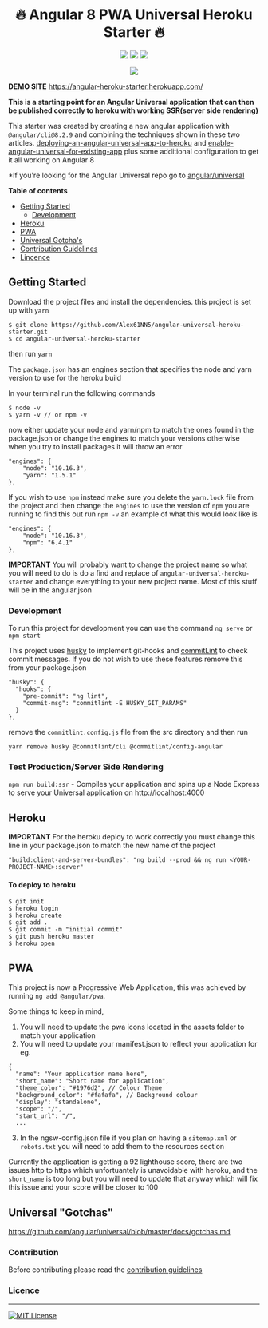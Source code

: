 <h1 align="center">🔥 Angular 8 PWA Universal Heroku Starter 🔥</h1>
<p align="center">
  <img src="https://img.shields.io/badge/Angular-8.2.9-red.svg" />
  <img src="https://img.shields.io/github/contributors/Alex61NN5/angular-universal-pwa-heroku-starter.svg" />
  <a href="https://twitter.com/alexginns">
    <img src="https://img.shields.io/twitter/follow/alexginns.svg?style=social"/>
  </a>
</p>
<p align="center">
  <img src="https://user-images.githubusercontent.com/20350641/48462006-7ab8c500-e82a-11e8-8f0a-cedf39303957.png" />
</p>

**DEMO SITE**
https://angular-heroku-starter.herokuapp.com/

**This is a starting point for an Angular Universal application that can then be published correctly to heroku with working SSR(server side rendering)**

This starter was created by creating a new angular application with `@angular/cli@8.2.9` and combining the techniques shown in these two articles. [deploying-an-angular-universal-app-to-heroku](https://medium.com/augie-gardner/deploying-an-angular-universal-app-to-heroku-eca2b7966947) and [enable-angular-universal-for-existing-app](https://medium.com/@mafshin/enable-angular-universal-for-existing-app-3a17694b9177) plus some additional configuration to get it all working on Angular 8

*If you're looking for the Angular Universal repo go to [angular/universal](https://github.com/angular/universal)

**Table of contents**
* [Getting Started](https://github.com/Alex61NN5/angular-universal-heroku-starter#getting-started)
  * [Development](https://github.com/Alex61NN5/angular-universal-heroku-starter#getting-started)
* [Heroku](https://github.com/Alex61NN5/angular-universal-heroku-starter#getting-started)
* [PWA](https://github.com/Alex61NN5/angular-universal-heroku-starter#getting-started)
* [Universal Gotcha's](https://github.com/Alex61NN5/angular-universal-heroku-starter#universal-gotchas)
* [Contribution Guidelines](https://github.com/Alex61NN5/angular-universal-heroku-starter/blob/master/CONTRIBUTING.md)
* [Lincence](https://github.com/Alex61NN5/angular-universal-heroku-starter/blob/master/LICENSE)

## Getting Started

Download the project files and install the dependencies. this project is set up with `yarn`

```
$ git clone https://github.com/Alex61NN5/angular-universal-heroku-starter.git
$ cd angular-universal-heroku-starter
```
then run `yarn`

The `package.json` has an engines section that specifies the node and yarn version to use for the heroku build

In your terminal run the following commands
```
$ node -v
$ yarn -v // or npm -v
```
now either update your node and yarn/npm to match the ones found in the package.json or change the engines to match your versions otherwise when you try to install packages it will throw an error

```
"engines": {
    "node": "10.16.3",
    "yarn": "1.5.1"
},
```

If you wish to use `npm` instead make sure you delete the `yarn.lock` file from the project and then change the `engines` to use the version of `npm` you are running to find this out run `npm -v` an example of what this would look like is 

```
"engines": {
    "node": "10.16.3",
    "npm": "6.4.1"
},
```
**IMPORTANT**
You will probably want to change the project name so what you will need to do is do a find and replace of `angular-universal-heroku-starter` and change everything to your new project name. Most of this stuff will be in the angular.json


### Development

To run this project for development you can use the command `ng serve` or `npm start`

This project uses [husky](https://github.com/typicode/husky) to implement git-hooks and [commitLint](https://github.com/marionebl/commitlint) to check commit messages. If you do not wish to use these features remove this from your package.json

```
"husky": {
  "hooks": {
    "pre-commit": "ng lint",
    "commit-msg": "commitlint -E HUSKY_GIT_PARAMS"
  }
},
```
remove the `commitlint.config.js` file from the src directory and then run 

`yarn remove husky @commitlint/cli @commitlint/config-angular`

### Test Production/Server Side Rendering

`npm run build:ssr` - Compiles your application and spins up a Node Express to serve your Universal application on http://localhost:4000

## Heroku

**IMPORTANT** For the heroku deploy to work correctly you must change this line in your package.json to match the new name of the project

`"build:client-and-server-bundles": "ng build --prod && ng run <YOUR-PROJECT-NAME>:server"`

#### To deploy to heroku

```
$ git init
$ heroku login
$ heroku create
$ git add .
$ git commit -m "initial commit"
$ git push heroku master
$ heroku open
```

## PWA

This project is now a Progressive Web Application, this was achieved by running `ng add @angular/pwa`.

Some things to keep in mind, 
1. You will need to update the pwa icons located in the assets folder to match your application
2. You will need to update your manifest.json to reflect your application for eg.

```
{
  "name": "Your application name here",
  "short_name": "Short name for application",
  "theme_color": "#1976d2", // Colour Theme
  "background_color": "#fafafa", // Background colour
  "display": "standalone", 
  "scope": "/",
  "start_url": "/",
  ...
```
3. In the ngsw-config.json file if you plan on having a `sitemap.xml` or `robots.txt` you will need to add them to the resources section

Currently the application is getting a 92 lighthouse score, there are two issues http to https which unfortuantely is unavoidable with heroku, and the `short_name` is too long but you will need to update that anyway which will fix this issue and your score will be closer to 100

## Universal "Gotchas"

https://github.com/angular/universal/blob/master/docs/gotchas.md

### Contribution

Before contributing please read the [contribution guidelines](https://github.com/Alex61NN5/angular-universal-heroku-starter/blob/master/CONTRIBUTING.md)

### Licence
<hr>

[![MIT License](https://img.shields.io/badge/license-MIT-blue.svg?style=flat)](/LICENSE)
